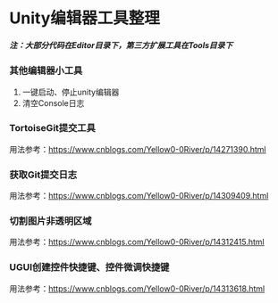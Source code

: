 # Unity编辑器工具整理
##### 注：大部分代码在Editor目录下，第三方扩展工具在Tools目录下
### 其他编辑器小工具
1. 一键启动、停止unity编辑器
2. 清空Console日志
### TortoiseGit提交工具
用法参考：https://www.cnblogs.com/Yellow0-0River/p/14271390.html
### 获取Git提交日志
用法参考：https://www.cnblogs.com/Yellow0-0River/p/14309409.html
### 切割图片非透明区域
用法参考：https://www.cnblogs.com/Yellow0-0River/p/14312415.html
### UGUI创建控件快捷键、控件微调快捷键
用法参考：https://www.cnblogs.com/Yellow0-0River/p/14313618.html